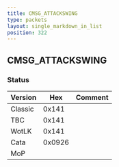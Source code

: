 ```yaml
---
title: CMSG_ATTACKSWING
type: packets
layout: single_markdown_in_list
position: 322
---
```


## CMSG_ATTACKSWING

### Status

Version    | Hex        | Comment
---------- | ---------- | ---------- 
Classic    | 0x141      |
TBC        | 0x141      |
WotLK      | 0x141      |
Cata       | 0x0926     |
MoP        |            |